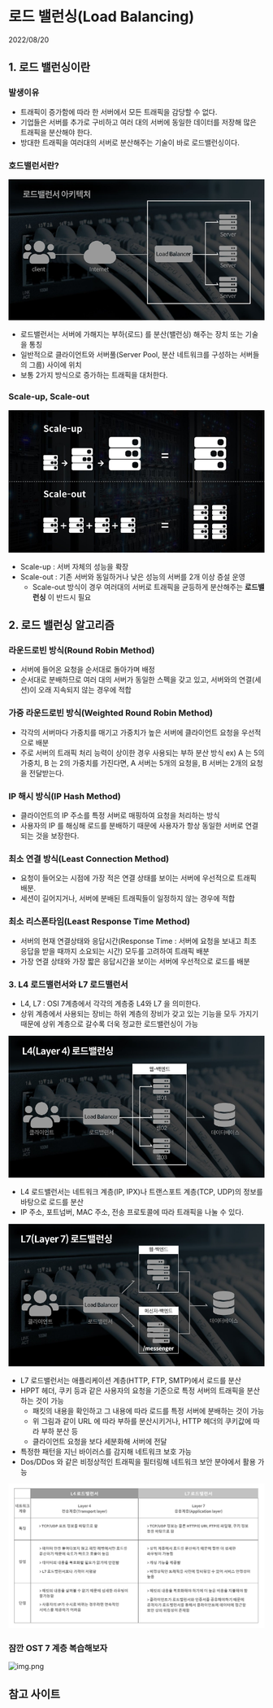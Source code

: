 # 로드 밸런싱(Load Balancing)
2022/08/20


## 1. 로드 밸런싱이란
### 발생이유
- 트래픽이 증가함에 따라 한 서버에서 모든 트래픽을 감당할 수 없다.
- 기업들은 서버를 추가로 구비하고 여러 대의 서버에 동일한 데이터를 저장해 많은 트래픽을 분산해야 한다.
- 방대한 트래픽을 여러대의 서버로 분산해주는 기술이 바로 로드밸런싱이다.

### 호드밸런서란?
![img.png](../images/loadbalancer.png)

- 로드밸런서는 서버에 가해지는 부하(로드) 를 분산(밸런싱) 해주는 장치 또는 기술을 통칭
- 일반적으로 클라이언트와 서버풀(Server Pool, 분산 네트워크를 구성하는 서버들의 그룹) 사이에 위치
- 보통 2가지 방식으로 증가하는 트래픽을 대처한다.

### Scale-up, Scale-out
![img.png](../images/loadbalancer2.png)
- Scale-up : 서버 자체의 성능을 롹장
- Scale-out : 기존 서버와 동일하거나 낮은 성능의 서버를 2개 이상 증설 운영
  - Scale-out 방식이 경우 여러대의 서버로 트래픽을 균등하게 분산해주는 **로드밸런싱** 이 반드시 필요

## 2. 로드 밸런싱 알고리즘
### 라운드로빈 방식(Round Robin Method)
- 서버에 들어온 요청을 순서대로 돌아가며 배정
- 순서대로 분배하므로 여러 대의 서버가 동일한 스펙을 갖고 있고, 서버와의 연결(세션)이 오래 지속되지 않는 경우에 적합

### 가중 라운드로빈 방식(Weighted Round Robin Method)
- 각각의 서버마다 가중치를 매기고 가중치가 높은 서버에 클라이언트 요청을 우선적으로 배분
- 주로 서버의 트래픽 처리 능력이 상이한 경우 사용되는 부하 분산 방식
ex) A 는 5의 가중치, B 는 2의 가중치를 가진다면, A 서버는 5개의 요청을, B 서버는 2개의 요청을 전달받는다.

### IP 해시 방식(IP Hash Method)
- 클라이언트의 IP 주소를 특정 서버로 매핑하여 요청을 처리하는 방식
- 사용자의 IP 를 해싱해 로드를 분배하기 때문에 사용자가 항상 동일한 서버로 연결되는 것을 보장한다.

### 최소 연결 방식(Least Connection Method)
- 요청이 들어오는 시점에 가장 적은 연결 상태를 보이는 서버에 우선적으로 트래픽 배분.
- 세션이 길어지거나, 서버에 분배된 트래픽들이 일정하지 않는 경우에 적합

### 최소 리스폰타임(Least Response Time Method)
- 서버의 현재 연결상태와 응답시간(Response Time : 서버에 요청을 보내고 최초 응답을 받을 때까지 소요되는 시간) 모두를 고려하여 트래픽 배분
- 가장 연결 상태와 가장 짧은 응답시간을 보이는 서버에 우선적으로 로드를 배분

### 3. L4 로드밸런서와 L7 로드밸런서
- L4, L7 : OSI 7계층에서 각각의 계층중 L4와 L7 을 의미한다.
- 상위 계층에서 사용되는 장비는 하위 계층의 장비가 갖고 있는 기능을 모두 가지기 때문에 상위 계층으로 갈수록 더욱 정교한 로드밸런싱이 가능

![img.png](../images/l4.png)

- L4 로드밸런서는 네트워크 계층(IP, IPX)나 트랜스포트 계층(TCP, UDP)의 정보를 바탕으로 로드를 분산
- IP 주소, 포트넘버, MAC 주소, 전송 프로토콜에 따라 트래픽을 나눌 수 있다.

![img_1.png](../images/l7.png)

- L7 로드밸런서는 애플리케이션 계층(HTTP, FTP, SMTP)에서 로드를 분산
- HPPT 헤더, 쿠키 등과 같은 사용자의 요청을 기준으로 특정 서버의 트래픽을 분산하는 것이 가능
  - 패킷의 내용을 확인하고 그 내용에 따라 로드를 특정 서버에 분배하는 것이 가능
  - 위 그림과 같이 URL 에 따라 부하를 분산시키거나, HTTP 헤더의 쿠키값에 따라 부하 분산 등 
  - 클라이언트 요청을 보다 세분화해 서버에 전달
- 특정한 패턴을 지닌 바이러스를 감지해 네트워크 보호 가능
- Dos/DDos 와 같은 비정상적인 트래픽을 필터링해 네트워크 보안 분야에서 활용 가능

![img.png](../images/l4vsl7.png)

### 잠깐 OST 7 계층 복습해보자
![img.png](OSI7복습.png)

## 참고 사이트


